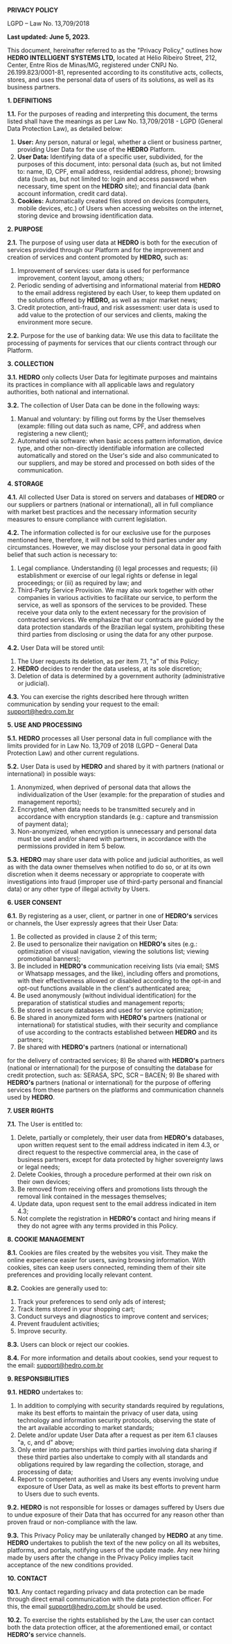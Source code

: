 **PRIVACY POLICY**

LGPD – Law No. 13,709/2018

**Last updated: June 5, 2023.**

This document, hereinafter referred to as the "Privacy Policy," outlines how **HEDRO INTELLIGENT SYSTEMS LTD,** located at Hélio Ribeiro Street, 212, Center, Entre Rios de Minas/MG, registered under CNPJ No. 26.199.823/0001-81, represented according to its constitutive acts, collects, stores, and uses the personal data of users of its solutions, as well as its business partners.

**1. DEFINITIONS**

**1.1.** For the purposes of reading and interpreting this document, the terms listed shall have the meanings as per Law No. 13,709/2018 - LGPD (General Data Protection Law), as detailed below:

1) **User:** Any person, natural or legal, whether a client or business partner, providing User Data for the use of the **HEDRO** Platform.
2) **User Data:** Identifying data of a specific user, subdivided, for the purposes of this document, into: personal data (such as, but not limited to: name, ID, CPF, email address, residential address, phone); browsing data (such as, but not limited to: login and access password when necessary, time spent on the **HEDRO** site); and financial data (bank account information, credit card data).
3) **Cookies:** Automatically created files stored on devices (computers, mobile devices, etc.) of Users when accessing websites on the internet, storing device and browsing identification data.

**2. PURPOSE**

**2.1.** The purpose of using user data at **HEDRO** is both for the execution of services provided through our Platform and for the improvement and creation of services and content promoted by **HEDRO,** such as:

1) Improvement of services: user data is used for performance improvement, content layout, among others;
2) Periodic sending of advertising and informational material from **HEDRO** to the email address registered by each User, to keep them updated on the solutions offered by **HEDRO,** as well as major market news;
3) Credit protection, anti-fraud, and risk assessment: user data is used to add value to the protection of our services and clients, making the environment more secure.

**2.2.** Purpose for the use of banking data: We use this data to facilitate the processing of payments for services that our clients contract through our Platform.

**3. COLLECTION**

**3.1.** **HEDRO** only collects User Data for legitimate purposes and maintains its practices in compliance with all applicable laws and regulatory authorities, both national and international.

**3.2.** The collection of User Data can be done in the following ways:

1) Manual and voluntary: by filling out forms by the User themselves (example: filling out data such as name, CPF, and address when registering a new client);
2) Automated via software: when basic access pattern information, device type, and other non-directly identifiable information are collected automatically and stored on the User's side and also communicated to our suppliers, and may be stored and processed on both sides of the communication.

**4. STORAGE**

**4.1.** All collected User Data is stored on servers and databases of **HEDRO** or our suppliers or partners (national or international), all in full compliance with market best practices and the necessary information security measures to ensure compliance with current legislation.

**4.2.** The information collected is for our exclusive use for the purposes mentioned here, therefore, it will not be sold to third parties under any circumstances. However, we may disclose your personal data in good faith belief that such action is necessary to:

1) Legal compliance. Understanding (i) legal processes and requests; (ii) establishment or exercise of our legal rights or defense in legal proceedings; or (iii) as required by law; and
2) Third-Party Service Provision. We may also work together with other companies in various activities to facilitate our service, to perform the service, as well as sponsors of the services to be provided. These receive your data only to the extent necessary for the provision of contracted services. We emphasize that our contracts are guided by the data protection standards of the Brazilian legal system, prohibiting these third parties from disclosing or using the data for any other purpose.

**4.2.** User Data will be stored until:

1) The User requests its deletion, as per item 7.1, "a" of this Policy;
2) **HEDRO** decides to render the data useless, at its sole discretion;
3) Deletion of data is determined by a government authority (administrative or judicial).

**4.3.** You can exercise the rights described here through written communication by sending your request to the email: support@hedro.com.br

**5. USE AND PROCESSING**

**5.1.** **HEDRO** processes all User personal data in full compliance with the limits provided for in Law No. 13,709 of 2018 (LGPD – General Data Protection Law) and other current regulations.

**5.2.** User Data is used by **HEDRO** and shared by it with partners (national or international) in possible ways:

1) Anonymized, when deprived of personal data that allows the individualization of the User (example: for the preparation of studies and management reports);
2) Encrypted, when data needs to be transmitted securely and in accordance with encryption standards (e.g.: capture and transmission of payment data);
3) Non-anonymized, when encryption is unnecessary and personal data must be used and/or shared with partners, in accordance with the permissions provided in item 5 below.

**5.3.** **HEDRO** may share user data with police and judicial authorities, as well as with the data owner themselves when notified to do so, or at its own discretion when it deems necessary or appropriate to cooperate with investigations into fraud (improper use of third-party personal and financial data) or any other type of illegal activity by Users.

**6. USER CONSENT**

**6.1.** By registering as a user, client, or partner in one of **HEDRO's** services or channels, the User expressly agrees that their User Data:

1) Be collected as provided in clause 2 of this term;
2) Be used to personalize their navigation on **HEDRO's** sites (e.g.: optimization of visual navigation, viewing the solutions list; viewing promotional banners);
3) Be included in **HEDRO's** communication receiving lists (via email; SMS or Whatsapp messages, and the like), including offers and promotions, with their effectiveness allowed or disabled according to the opt-in and opt-out functions available in the client's authenticated area;
4) Be used anonymously (without individual identification) for the preparation of statistical studies and management reports;
5) Be stored in secure databases and used for service optimization;
6) Be shared in anonymized form with **HEDRO's** partners (national or international) for statistical studies, with their security and compliance of use according to the contracts established between **HEDRO** and its partners;
7) Be shared with **HEDRO's** partners (national or international)

 for the delivery of contracted services;
8) Be shared with **HEDRO's** partners (national or international) for the purpose of consulting the database for credit protection, such as: SERASA, SPC, SCR – BACEN;
9) Be shared with **HEDRO's** partners (national or international) for the purpose of offering services from these partners on the platforms and communication channels used by **HEDRO**.

**7. USER RIGHTS**

**7.1.** The User is entitled to:

1) Delete, partially or completely, their user data from **HEDRO's** databases, upon written request sent to the email address indicated in item 4.3, or direct request to the respective commercial area, in the case of business partners, except for data protected by higher sovereignty laws or legal needs;
2) Delete Cookies, through a procedure performed at their own risk on their own devices;
3) Be removed from receiving offers and promotions lists through the removal link contained in the messages themselves;
4) Update data, upon request sent to the email address indicated in item 4.3;
5) Not complete the registration in **HEDRO's** contact and hiring means if they do not agree with any terms provided in this Policy.

**8. COOKIE MANAGEMENT**

**8.1.** Cookies are files created by the websites you visit. They make the online experience easier for users, saving browsing information. With cookies, sites can keep users connected, reminding them of their site preferences and providing locally relevant content.

**8.2.** Cookies are generally used to:

1) Track your preferences to send only ads of interest;
2) Track items stored in your shopping cart;
3) Conduct surveys and diagnostics to improve content and services;
4) Prevent fraudulent activities;
5) Improve security.

**8.3.** Users can block or reject our cookies.

**8.4.** For more information and details about cookies, send your request to the email: support@hedro.com.br

**9. RESPONSIBILITIES**

**9.1.** **HEDRO** undertakes to:

1) In addition to complying with security standards required by regulations, make its best efforts to maintain the privacy of user data, using technology and information security protocols, observing the state of the art available according to market standards;
2) Delete and/or update User Data after a request as per item 6.1 clauses "a, c, and d" above;
3) Only enter into partnerships with third parties involving data sharing if these third parties also undertake to comply with all standards and obligations required by law regarding the collection, storage, and processing of data;
4) Report to competent authorities and Users any events involving undue exposure of User Data, as well as make its best efforts to prevent harm to Users due to such events.

**9.2.** **HEDRO** is not responsible for losses or damages suffered by Users due to undue exposure of their Data that has occurred for any reason other than proven fraud or non-compliance with the law.

**9.3.** This Privacy Policy may be unilaterally changed by **HEDRO** at any time. **HEDRO** undertakes to publish the text of the new policy on all its websites, platforms, and portals, notifying users of the update made. Any new hiring made by users after the change in the Privacy Policy implies tacit acceptance of the new conditions provided.

**10. CONTACT**

**10.1.** Any contact regarding privacy and data protection can be made through direct email communication with the data protection officer. For this, the email support@hedro.com.br should be used.

**10.2.** To exercise the rights established by the Law, the user can contact both the data protection officer, at the aforementioned email, or contact **HEDRO's** service channels.

